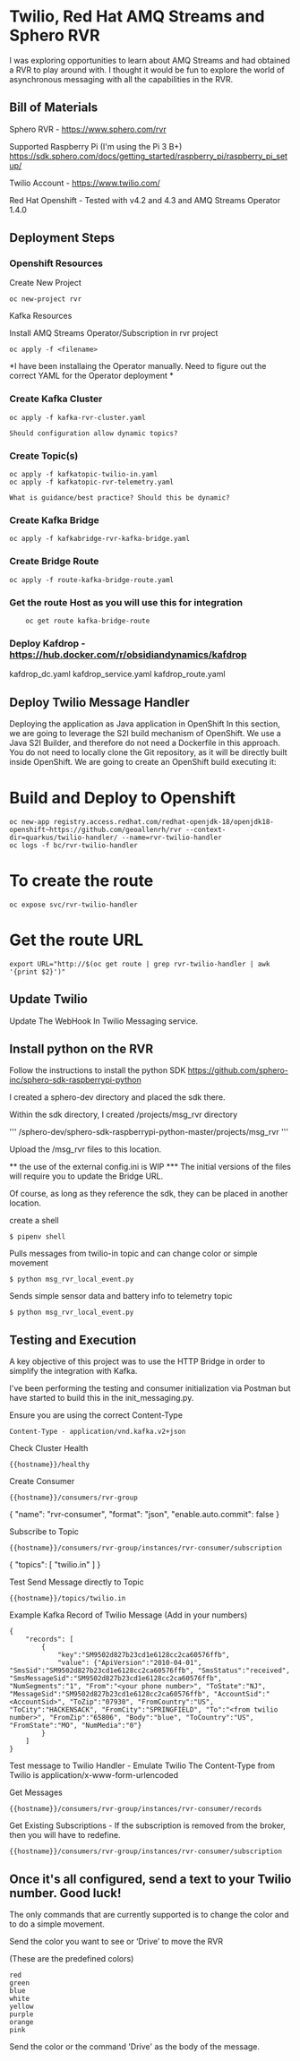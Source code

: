 #  Twilio, Red Hat AMQ Streams and Sphero RVR

I was exploring opportunities to learn about AMQ Streams and had obtained a RVR to play around with.  I thought it would be fun to explore the world of asynchronous messaging with all the capabilities in the RVR.

## Bill of Materials

Sphero RVR - https://www.sphero.com/rvr

Supported Raspberry Pi (I'm using the Pi 3 B+)
https://sdk.sphero.com/docs/getting_started/raspberry_pi/raspberry_pi_setup/

Twilio Account - https://www.twilio.com/

Red Hat Openshift - Tested with v4.2 and 4.3 and AMQ Streams Operator 1.4.0


## Deployment Steps

### Openshift Resources

Create New Project
```shell
oc new-project rvr
```
Kafka Resources

Install AMQ Streams Operator/Subscription in rvr project
```shell
oc apply -f <filename>
```
*I have been installaing the Operator manually. Need to figure out the correct YAML for the Operator deployment *
    
### Create Kafka Cluster
```shell
oc apply -f kafka-rvr-cluster.yaml 
```
    Should configuration allow dynamic topics?

### Create Topic(s)
```shell
oc apply -f kafkatopic-twilio-in.yaml
oc apply -f kafkatopic-rvr-telemetry.yaml
```
    What is guidance/best practice? Should this be dynamic?

### Create Kafka Bridge
```shell
oc apply -f kafkabridge-rvr-kafka-bridge.yaml
```
### Create Bridge Route
```shell
oc apply -f route-kafka-bridge-route.yaml
```

### Get the route Host as you will use this for integration 
```shell
    oc get route kafka-bridge-route
```
    

### Deploy Kafdrop - https://hub.docker.com/r/obsidiandynamics/kafdrop
kafdrop_dc.yaml
kafdrop_service.yaml
kafdrop_route.yaml

## Deploy Twilio Message Handler

Deploying the application as Java application in OpenShift
In this section, we are going to leverage the S2I build mechanism of OpenShift. 
We use a Java S2I Builder, and therefore do not need a Dockerfile in this approach. 
You do not need to locally clone the Git repository, as it will be directly built inside OpenShift. We are going to create an OpenShift build executing it:

# Build and Deploy to Openshift
```shell
oc new-app registry.access.redhat.com/redhat-openjdk-18/openjdk18-openshift~https://github.com/geoallenrh/rvr --context-dir=quarkus/twilio-handler/ --name=rvr-twilio-handler
oc logs -f bc/rvr-twilio-handler
```
# To create the route
```shell
oc expose svc/rvr-twilio-handler
```
# Get the route URL
```shell
export URL="http://$(oc get route | grep rvr-twilio-handler | awk '{print $2}')"
```

## Update Twilio

Update The WebHook In Twilio Messaging service.

## Install python on the RVR

Follow the instructions to install the python SDK
https://github.com/sphero-inc/sphero-sdk-raspberrypi-python

I created a sphero-dev directory and placed the sdk there.

Within the sdk directory, I created /projects/msg_rvr directory 

'''
/sphero-dev/sphero-sdk-raspberrypi-python-master/projects/msg_rvr
'''

Upload the /msg_rvr files to this location.

** the use of the external config.ini is WIP *** The initial versions of the files will require you to update the Bridge URL.

Of course, as long as they reference the sdk, they can be placed in another location.

create a shell
```
$ pipenv shell
```

Pulls messages from twilio-in topic and can change color or simple movement
```shell
$ python msg_rvr_local_event.py
```

Sends simple sensor data and battery info to telemetry topic
```shell
$ python msg_rvr_local_event.py
```

## Testing and Execution

A key objective of this project was to use the HTTP Bridge in order to simplify the integration with Kafka.

I've been performing the testing and consumer initialization via Postman but have started to build this in the init_messaging.py.

Ensure you are using the correct Content-Type
```
Content-Type - application/vnd.kafka.v2+json
```

Check Cluster Health
```
{{hostname}}/healthy
```

Create Consumer
```
{{hostname}}/consumers/rvr-group
```
{
    "name": "rvr-consumer",
    "format": "json",
    "enable.auto.commit": false
  }

Subscribe to Topic
```
{{hostname}}/consumers/rvr-group/instances/rvr-consumer/subscription
```
{
    "topics": [
        "twilio.in"
    ]
}

Test Send Message directly to Topic
```
{{hostname}}/topics/twilio.in
```
Example Kafka Record of Twilio Message (Add in your numbers)
```
{
    "records": [
        {
            "key":"SM9502d827b23cd1e6128cc2ca60576ffb",
            "value": {"ApiVersion":"2010-04-01", "SmsSid":"SM9502d827b23cd1e6128cc2ca60576ffb", "SmsStatus":"received", "SmsMessageSid":"SM9502d827b23cd1e6128cc2ca60576ffb", "NumSegments":"1", "From":"<your phone number>", "ToState":"NJ", "MessageSid":"SM9502d827b23cd1e6128cc2ca60576ffb", "AccountSid":"<AccountSid>", "ToZip":"07930", "FromCountry":"US", "ToCity":"HACKENSACK", "FromCity":"SPRINGFIELD", "To":"<from twilio number>", "FromZip":"65806", "Body":"blue", "ToCountry":"US", "FromState":"MO", "NumMedia":"0"}
        }
    ]
}
```

Test message to Twilio Handler - Emulate Twilio
The Content-Type from Twilio is application/x-www-form-urlencoded


Get Messages
```
{{hostname}}/consumers/rvr-group/instances/rvr-consumer/records
```

Get Existing Subscriptions - If the subscription is removed from the broker, then you will have to redefine.
```
{{hostname}}/consumers/rvr-group/instances/rvr-consumer/subscription
```


## Once it's all configured, send a text to your Twilio number.  Good luck!
The only commands that are currently supported is to change the color and to do a simple movement.

Send the color you want to see or ‘Drive’ to move the RVR

(These are the predefined colors)
```
red
green
blue 
white 
yellow 
purple
orange 
pink
```
Send the color or the command 'Drive' as the body of the message.

